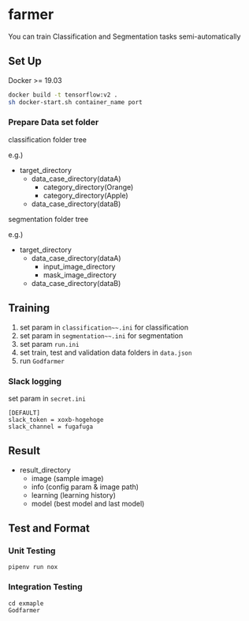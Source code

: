 # farmer

You can train Classification and Segmentation tasks semi-automatically

## Set Up

Docker >= 19.03

```bash
docker build -t tensorflow:v2 .
sh docker-start.sh container_name port
```

### Prepare Data set folder

classification folder tree

e.g.)
- target_directory
  - data_case_directory(dataA) 
      - category_directory(Orange)
      - category_directory(Apple)
  - data_case_directory(dataB)


segmentation folder tree

e.g.)
- target_directory
  - data_case_directory(dataA)
    - input_image_directory
    - mask_image_directory
  - data_case_directory(dataB)


## Training

1. set param in `classification~~.ini` for classification
1. set param in `segmentation~~.ini` for segmentation
1. set param `run.ini`
1. set train, test and validation data folders in `data.json`
1. run `Godfarmer`

### Slack logging

set param in `secret.ini`
```buildoutcfg
[DEFAULT]
slack_token = xoxb-hogehoge
slack_channel = fugafuga
```

## Result

  - result_directory
    - image (sample image)
    - info (config param & image path)
    - learning (learning history)
    - model (best model and last model)


## Test and Format

### Unit Testing
```
pipenv run nox
```

### Integration Testing
```
cd exmaple
Godfarmer 
```

